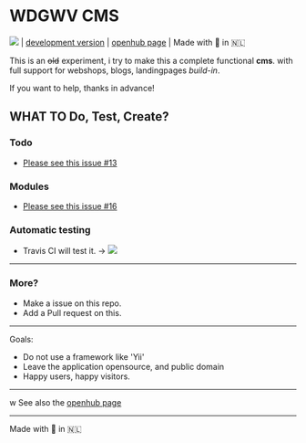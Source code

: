 # WDGWV CMS
![](https://travis-ci.org/WDGWV/CMS.svg?branch=master) | [development version](https://github.com/wdg/CMS) | [openhub page](http://openhub.net/p/WDGWV-CMS) | Made with 💙 in 🇳🇱

This is an <s>old</s> experiment, i try to make this a complete functional **cms**.
with full support for webshops, blogs, landingpages *build-in*.

If you want to help, thanks in advance!


## WHAT TO Do, Test, Create?

### Todo
 * [Please see this issue #13](https://github.com/WDGWV/WDGWVSS/issues/13)

### Modules
 * [Please see this issue #16](https://github.com/WDGWV/WDGWVSS/issues/16)

### Automatic testing
 * Travis CI will test it. -> ![](https://travis-ci.org/WDGWV/CMS.svg?branch=master)

---

### More?
 * Make a issue on this repo.
 * Add a Pull request on this.

---

Goals:

- Do not use a framework like 'Yii'
- Leave the application opensource, and public domain
- Happy users, happy visitors.

---
w
See also the [openhub page](http://openhub.net/p/WDGWV-CMS)

---

Made with 💙 in 🇳🇱